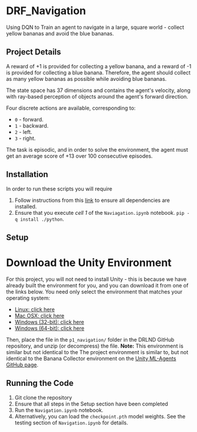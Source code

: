 # DRF_Navigation
Using DQN to Train an agent to navigate in a large, square world - collect yellow bananas and avoid the blue bananas.


## Project Details
A reward of +1 is provided for collecting a yellow banana, and a reward of -1 is provided for collecting a blue banana. Therefore, the agent should collect as many yellow bananas as possible while avoiding blue bananas.

The state space has 37 dimensions and contains the agent's velocity, along with ray-based perception of objects around the agent's forward direction. 

Four discrete actions are available, corresponding to:
- `0` - forward.
- `1` - backward.
- `2` - left.
- `3` - right.

The task is episodic, and in order to solve the environment, the agent must get an average score of +13 over 100 consecutive episodes.

## Installation
In order to run these scripts you will require
1. Follow instructions from this [link](https://github.com/udacity/deep-reinforcement-learning#dependencies) to ensure all dependencies are installed. 
2. Ensure that you execute *_cell 1_* of the `Naviagation.ipynb` notebook. `pip -q install ./python`.


## Setup
# Download the Unity Environment
For this project, you will not need to install Unity - this is because we have already built the environment for you, and you can download it from one of the links below. You need only select the environment that matches your operating system:

- [Linux: click here](https://s3-us-west-1.amazonaws.com/udacity-drlnd/P1/Banana/Banana_Linux.zip)
- [Mac OSX: click here](https://s3-us-west-1.amazonaws.com/udacity-drlnd/P1/Banana/Banana.app.zip)
- [Windows (32-bit): click here](https://s3-us-west-1.amazonaws.com/udacity-drlnd/P1/Banana/Banana_Windows_x86.zip)
- [Windows (64-bit): click here](https://s3-us-west-1.amazonaws.com/udacity-drlnd/P1/Banana/Banana_Windows_x86_64.zip)

Then, place the file in the `p1_navigation/` folder in the DRLND GitHub repository, and unzip (or decompress) the file.
**Note:** This environment is similar but not identical to the The project environment is similar to, but not identical to the Banana Collector environment on the [Unity ML-Agents GitHub page](https://github.com/Unity-Technologies/ml-agents/blob/master/docs/Learning-Environment-Examples.md#banana-collector). 

## Running the Code
1. Git clone the repository
2. Ensure that all steps in the Setup section have been completed
3. Run the `Navigation.ipynb` notebook. 
4. Alternatively, you can load the `checkpoint.pth` model weights. See the testing section of `Navigation.ipynb` for details.  
